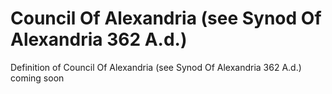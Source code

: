 # Council Of Alexandria (see Synod Of Alexandria 362 A.d.)
Definition of Council Of Alexandria (see Synod Of Alexandria 362 A.d.) coming soon
